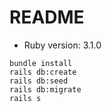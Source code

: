 # README


* Ruby version: 3.1.0

```shell
bundle install
rails db:create
rails db:seed
rails db:migrate
rails s
```
